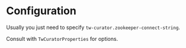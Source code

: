 # Configuration

Usually you just need to specify `tw-curator.zookeeper-connect-string`.

Consult with `TwCuratorProperties` for options.